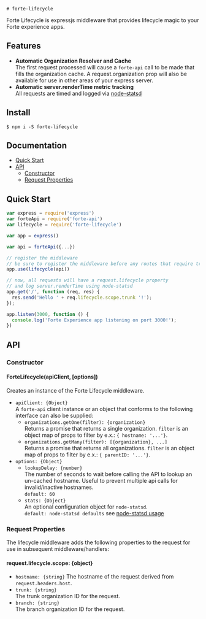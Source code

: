     # forte-lifecycle

Forte Lifecycle is expressjs middleware that provides lifecycle magic to your Forte experience apps.

## Features

* **Automatic Organization Resolver and Cache**  
The first request processed will cause a `forte-api` call to be made that fills the organization cache. A request.organization prop will also be available for use in other areas of your express server.
* **Automatic server.renderTime metric tracking**  
All requests are timed and logged via [node-statsd](https://github.com/sivy/node-statsd)

## Install

`$ npm i -S forte-lifecycle`

## Documentation

* [Quick Start](#quick-start)
* [API](#api)
    * [Constructor](#constructor)
    * [Request Properties](#request-properties)

## Quick Start

``` js
var express = require('express')
var forteApi = require('forte-api')
var lifecycle = require('forte-lifecycle')

var app = express()

var api = forteApi({...})

// register the middleware
// be sure to register the middleware before any routes that require trunk/branch scope info
app.use(lifecycle(api)) 

// now, all requests will have a request.lifecycle property
// and log server.renderTime using node-statsd
app.get('/', function (req, res) {
  res.send('Hello ' + req.lifecycle.scope.trunk '!');
});

app.listen(3000, function () {  
  console.log('Forte Experience app listening on port 3000!');
})
```

## API

### Constructor

#### ForteLifecycle(apiClient, [options])
Creates an instance of the Forte Lifecycle middleware.

* `apiClient: {Object}`  
A `forte-api` client instance or an object that conforms to the following interface can also be supplied:
    * `organizations.getOne(filter): {organization}`  
    Returns a promise that returns a single organization. `filter` is an object map of props to filter by e.x.: `{ hostname: '...'}`.
    * `organizations.getMany(filter): [{organization}, ...]`  
    Returns a promise that returns all organizations. `filter` is an object map of props to filter by e.x.: `{ parentID: '...'}`. 
* `options: {Object}`
    * `lookupDelay: {number}`  
    The number of seconds to wait before calling the API to lookup an un-cached hostname. Useful to prevent multiple api calls for invalid/inactive hostnames.  
    `default: 60`
    * `stats: {Object}`  
    An optional configuration object for `node-statsd`.  
    `default: node-statsd defaults` see [node-statsd usage](https://github.com/sivy/node-statsd#usage)

### Request Properties

The lifecycle middleware adds the following properties to the request for use in subsequent middleware/handlers:

#### request.lifecycle.scope: {object}

* `hostname: {string}`
The hostname of the request derived from `request.headers.host`.
* `trunk: {string}`  
The trunk organization ID for the request.
* `branch: {string}`  
The branch organization ID for the request.
